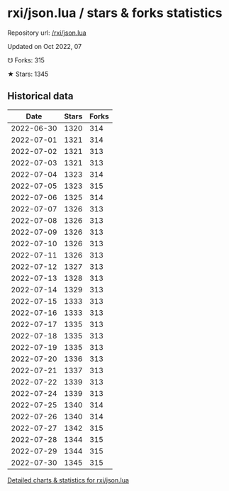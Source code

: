 # rxi/json.lua / stars & forks statistics

Repository url: [/rxi/json.lua](https://github.com/rxi/json.lua)

Updated on Oct 2022, 07

☋ Forks: 315

★ Stars: 1345

## Historical data
| Date | Stars | Forks |
|------|-------|-------|
| 2022-06-30 | 1320 | 314 | 
| 2022-07-01 | 1321 | 314 | 
| 2022-07-02 | 1321 | 313 | 
| 2022-07-03 | 1321 | 313 | 
| 2022-07-04 | 1323 | 314 | 
| 2022-07-05 | 1323 | 315 | 
| 2022-07-06 | 1325 | 314 | 
| 2022-07-07 | 1326 | 313 | 
| 2022-07-08 | 1326 | 313 | 
| 2022-07-09 | 1326 | 313 | 
| 2022-07-10 | 1326 | 313 | 
| 2022-07-11 | 1326 | 313 | 
| 2022-07-12 | 1327 | 313 | 
| 2022-07-13 | 1328 | 313 | 
| 2022-07-14 | 1329 | 313 | 
| 2022-07-15 | 1333 | 313 | 
| 2022-07-16 | 1333 | 313 | 
| 2022-07-17 | 1335 | 313 | 
| 2022-07-18 | 1335 | 313 | 
| 2022-07-19 | 1335 | 313 | 
| 2022-07-20 | 1336 | 313 | 
| 2022-07-21 | 1337 | 313 | 
| 2022-07-22 | 1339 | 313 | 
| 2022-07-24 | 1339 | 313 | 
| 2022-07-25 | 1340 | 314 | 
| 2022-07-26 | 1340 | 314 | 
| 2022-07-27 | 1342 | 315 | 
| 2022-07-28 | 1344 | 315 | 
| 2022-07-29 | 1344 | 315 | 
| 2022-07-30 | 1345 | 315 | 


[Detailed charts & statistics for rxi/json.lua](https://reviewgithub.com/rep/rxi/json.lua)
